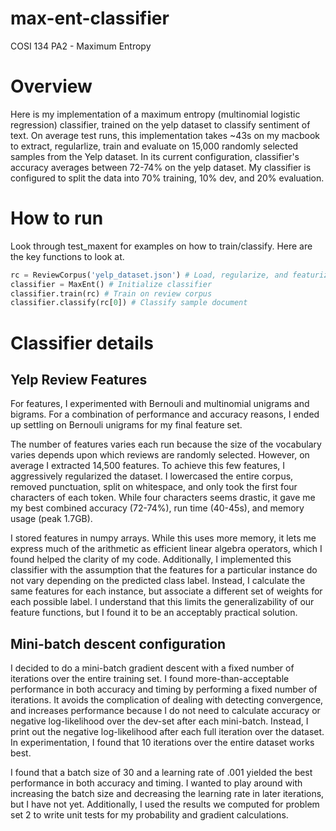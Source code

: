 # max-ent-classifier
COSI 134 PA2 - Maximum Entropy

# Overview
Here is my implementation of a maximum entropy (multinomial logistic regression) classifier, trained on the yelp dataset to classify sentiment of text. On average test runs, this implementation takes ~43s on my macbook to extract, regularlize, train and evaluate on 15,000 randomly selected samples from the Yelp dataset. In its current configuration, classifier's accuracy averages between 72-74% on the yelp dataset. My classifier is configured to split the data into 70% training, 10% dev, and 20% evaluation.

# How to run
Look through test_maxent for examples on how to train/classify. Here are the key functions to look at.

```Python
rc = ReviewCorpus('yelp_dataset.json') # Load, regularize, and featurize documents from corpus
classifier = MaxEnt() # Initialize classifier
classifier.train(rc) # Train on review corpus
classifier.classify(rc[0]) # Classify sample document
```

# Classifier details

## Yelp Review Features
For features, I experimented with Bernouli and multinomial unigrams and bigrams. For a combination of performance and accuracy reasons, I ended up settling on Bernouli unigrams for my final feature set.

The number of features varies each run because the size of the vocabulary varies depends upon which reviews are randomly selected. However, on average I extracted 14,500 features. To achieve this few features, I aggressively regularized the dataset. I lowercased the entire corpus, removed punctuation, split on whitespace, and only took the first four characters of each token. While four characters seems drastic, it gave me my best combined accuracy (72-74%), run time (40-45s), and memory usage (peak 1.7GB).

I stored features in numpy arrays. While this uses more memory, it lets me express much of the arithmetic as efficient linear algebra operators, which I found helped the clarity of my code. Additionally, I implemented this classifier with the assumption that the features for a particular instance do not vary depending on the predicted class label. Instead, I calculate the same features for each instance, but associate a different set of weights for each possible label. I understand that this limits the generalizability of our feature functions, but I found it to be an acceptably practical solution.

## Mini-batch descent configuration
I decided to do a mini-batch gradient descent with a fixed number of iterations over the entire training set. I found more-than-acceptable performance in both accuracy and timing by performing a fixed number of iterations. It avoids the complication of dealing with detecting convergence, and increases performance because I do not need to calculate accuracy or negative log-likelihood over the dev-set after each mini-batch. Instead, I print out the negative log-likelihood after each full iteration over the dataset. In experimentation, I found that 10 iterations over the entire dataset works best.

I found that a batch size of 30 and a learning rate of .001 yielded the best performance in both accuracy and timing. I wanted to play around with increasing the batch size and decreasing the learning rate in later iterations, but I have not yet. Additionally, I used the results we computed for problem set 2 to write unit tests for my probability and gradient calculations.
